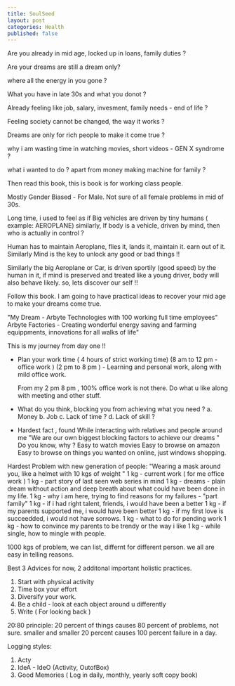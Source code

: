 ```yaml
---
title: SoulSeed
layout: post
categories: Health
published: false
---
```



Are you already in mid age, locked up in loans, family duties ?

Are your dreams are still a dream only?

where all the energy in you gone ?

What you have in late 30s and what you donot ?

Already feeling like job, salary, invesment, family needs - end of life ?

Feeling society cannot be changed, the way it works ?

Dreams are only for rich people to make it come true ?

why i am wasting time in watching movies, short videos - GEN X syndrome ?

what i wanted to do ? apart from money making machine for family ?

Then read this book, this is book is for working class people. 

Mostly Gender Biased - For Male. 
Not sure of all female problems in mid of 30s. 


Long time, i used to feel as if Big vehicles are driven by tiny humans ( example: AEROPLANE)
similarly,  If body is a vehicle, driven by mind, then who is actually in control ?

Human has to maintain Aeroplane, flies it, lands it, maintain it. earn out of it. 
Similarly Mind is the key to unlock any good or bad things !!

Similarly the big Aeroplane or Car, is driven sportily (good speed) by the human in it, 
if mind is preserved and treated like a young driver, body will also behave likely. 
so, lets discover our self !!


Follow this book. I am going to have practical ideas to recover your mid age to 
make your dreams come true. 

"My Dream - 
Arbyte Technologies with 100 working full time employees"
Arbyte Factories - Creating wonderful energy saving and farming equippments, innovations for all walks of life"

This is my journey from day one !!

- Plan your work time ( 4 hours of strict working time)
  (8 am to 12 pm - office work ) 
  (2 pm to 8 pm ) - Learning and personal work, along with mild office work. 
  
  From my 2 pm 8 pm , 100% office work is not there. 
  Do what u like along with meeting and other stuff. 
  
  
- What do you think, blocking you from achieving what you need ?
  a. Money
  b. Job
  c. Lack of time ?
  d. Lack of skill ?
  
- Hardest fact , found While interacting with relatives and people around me 
 "We are our own biggest blocking factors to achieve our dreams "
 Do you know, why ?
 Easy to watch movies
 Easy to browse on amazon
 Easy to browse on things you wanted on online, just windows shopping. 
 
 Hardest Problem with new generation of people:
 "Wearing a mask around you, like a helmet with 10 kgs of weight "
 1 kg - current work ( for me office work )
 1 kg - part story of last seen web series in mind 
 1 kg - dreams - plain dream without action and deep breath about what could have been done in my life. 
 1 kg - why i am here, trying to find reasons for my failures - "part family"
 1 kg - if i had right talent, friends, i would have been a better
 1 kg - if my parents supported me, i would have been better
 1 kg - if my first love is succeedded, i would not have sorrows.
 1 kg - what to do for pending work
 1 kg - how to convince my parents to be trendy or the way i like
 1 kg - while single, how to mingle with people. 
 
 1000 kgs of problem, we can list, differnt for different person. we all are easy in telling reasons. 
 
Best 3 Advices for now, 2 additonal important holistic practices. 
1. Start with physical activity
2. Time box your effort
3. Diversify your work. 
4. Be a child - look at each object around u differently
5. Write ( For looking back )

 20:80 principle:
 20 percent of things causes 80 percent of problems, not sure. 
 smaller and smaller 20 percent causes 100 percent failure in a day. 
 
Logging styles:
1. Acty
2. IdeA - IdeO (Activity, OutofBox)
3. Good Memories ( Log in daily, monthly, yearly soft copy book)


 


